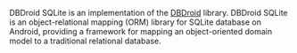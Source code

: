 DBDroid SQLite is an implementation of the [DBDroid](http://code.google.com/p/dbdroid/) library.
DBDroid SQLite is an object-relational mapping (ORM) library for SQLite database on Android, providing a framework for mapping an object-oriented domain model to a traditional relational database.